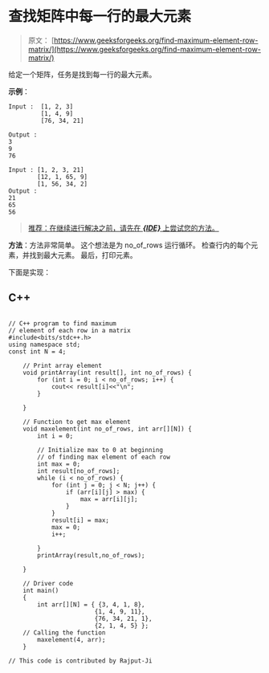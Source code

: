 # 查找矩阵中每一行的最大元素

> 原文： [https://www.geeksforgeeks.org/find-maximum-element-row-matrix/](https://www.geeksforgeeks.org/find-maximum-element-row-matrix/)

给定一个矩阵，任务是找到每一行的最大元素。

**示例**：

```
Input :  [1, 2, 3]
         [1, 4, 9]
         [76, 34, 21]

Output :
3
9
76

Input : [1, 2, 3, 21]
        [12, 1, 65, 9]
        [1, 56, 34, 2]
Output :
21
65
56

```

> [推荐：在继续进行解决之前，请先在 ***{IDE}*** 上尝试您的方法。](https://ide.geeksforgeeks.org/)

**方法**：方法非常简单。 这个想法是为 no_of_rows 运行循环。 检查行内的每个元素，并找到最大元素。 最后，打印元素。

下面是实现：

## C++ 

```

// C++ program to find maximum  
// element of each row in a matrix 
#include<bits/stdc++.h> 
using namespace std; 
const int N = 4;  

    // Print array element 
    void printArray(int result[], int no_of_rows) { 
        for (int i = 0; i < no_of_rows; i++) { 
            cout<< result[i]<<"\n"; 
        } 

    } 

    // Function to get max element 
    void maxelement(int no_of_rows, int arr[][N]) { 
        int i = 0; 

        // Initialize max to 0 at beginning 
        // of finding max element of each row 
        int max = 0; 
        int result[no_of_rows]; 
        while (i < no_of_rows) { 
            for (int j = 0; j < N; j++) { 
                if (arr[i][j] > max) { 
                    max = arr[i][j]; 
                } 
            } 
            result[i] = max; 
            max = 0; 
            i++; 

        } 
        printArray(result,no_of_rows); 

    } 

    // Driver code 
    int main() 
    { 
        int arr[][N] = { {3, 4, 1, 8}, 
                        {1, 4, 9, 11}, 
                        {76, 34, 21, 1}, 
                        {2, 1, 4, 5} }; 
    // Calling the function  
        maxelement(4, arr); 
    } 

// This code is contributed by Rajput-Ji 

```